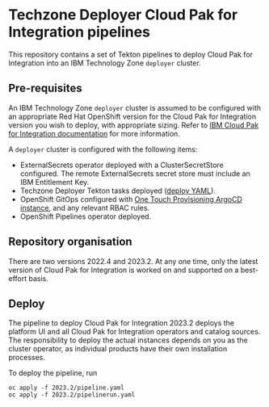 # Techzone Deployer Cloud Pak for Integration pipelines

This repository contains a set of Tekton pipelines to deploy Cloud Pak for Integration into an IBM Technology Zone `deployer` cluster.

## Pre-requisites

An IBM Technology Zone `deployer` cluster is assumed to be configured with an appropriate Red Hat OpenShift version for the Cloud Pak for Integration version you wish to deploy, with appropriate sizing. Refer to [IBM Cloud Pak for Integration documentation](https://www.ibm.com/docs/en/cloud-paks/cp-integration/2022.4) for more information.

A `deployer` cluster is configured with the following items:

- ExternalSecrets operator deployed with a ClusterSecretStore configured. The remote ExternalSecrets secret store must include an IBM Entitlement Key.
- Techzone Deployer Tekton tasks deployed ([deploy YAML](https://github.com/cloud-native-toolkit/deployer-tekton-tasks/blob/main/argocd.yaml)).
- OpenShift GitOps configured with [One Touch Provisioning ArgoCD instance](https://github.com/one-touch-provisioning/otp-gitops), and any relevant RBAC rules.
- OpenShift Pipelines operator deployed.

## Repository organisation

There are two versions 2022.4 and 2023.2. At any one time, only the latest version of Cloud Pak for Integration is worked on and supported on a best-effort basis.

## Deploy

The pipeline to deploy Cloud Pak for Integration 2023.2 deploys the platform UI and all Cloud Pak for Integration operators and catalog sources. The responsibility to deploy the actual instances depends on you as the cluster operator, as individual products have their own installation processes.

To deploy the pipeline, run 

```
oc apply -f 2023.2/pipeline.yaml
oc apply -f 2023.2/pipelinerun.yaml
```
